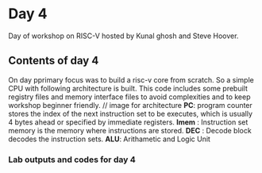 # Day 4 
Day of workshop on RISC-V hosted by Kunal ghosh and Steve Hoover.
## Contents of day 4
On day pprimary focus was to build a risc-v core from scratch. So a simple CPU with following architecture is built. This code includes some prebuilt
registry files and memory interface files to avoid complexities and to keep workshop beginner friendly.
 // image for architecture
**PC**: program counter stores the index of the next instruction set to be executes, which is usually 4 bytes ahead or specified by immediate registers.
**Imem** : Instruction set memory is the memory where instructions are stored.
**DEC** : Decode block decodes the instruction sets.
**ALU**: Arithametic and Logic Unit

### Lab outputs and codes for day 4
